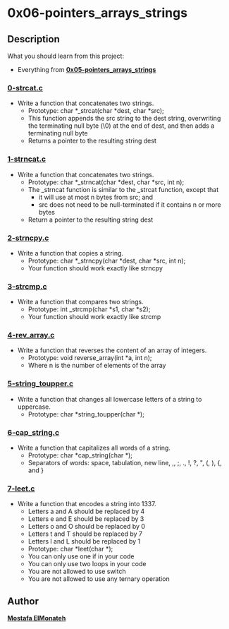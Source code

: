 # **0x06-pointers_arrays_strings**

## **Description**
What you should learn from this project:
- Everything from **[0x05-pointers_arrays_strings](https://github.com/Mostafa-ElMonateh/alx-low_level_programming/tree/main/0x05-pointers_arrays_strings)**

### **[0-strcat.c](https://github.com/Mostafa-ElMonateh/alx-low_level_programming/blob/main/0x06-pointers_arrays_strings/0-strcat.c)**
- Write a function that concatenates two strings.
  - Prototype: char *_strcat(char *dest, char *src);
  - This function appends the src string to the dest string, overwriting the terminating null byte (\0) at the end of dest, and then adds a terminating null byte
  - Returns a pointer to the resulting string dest
### **[1-strncat.c](https://github.com/Mostafa-ElMonateh/alx-low_level_programming/blob/main/0x06-pointers_arrays_strings/1-strncat.c)**
- Write a function that concatenates two strings.
  - Prototype: char *_strncat(char *dest, char *src, int n);
  - The _strncat function is similar to the _strcat function, except that
    - it will use at most n bytes from src; and
    - src does not need to be null-terminated if it contains n or more bytes
  - Return a pointer to the resulting string dest
### **[2-strncpy.c](https://github.com/Mostafa-ElMonateh/alx-low_level_programming/blob/main/0x06-pointers_arrays_strings/2-strncpy.c)**
- Write a function that copies a string.
  - Prototype: char *_strncpy(char *dest, char *src, int n);
  - Your function should work exactly like strncpy
### **[3-strcmp.c](https://github.com/Mostafa-ElMonateh/alx-low_level_programming/blob/main/0x06-pointers_arrays_strings/3-strcmp.c)**
- Write a function that compares two strings.
  - Prototype: int _strcmp(char *s1, char *s2);
  - Your function should work exactly like strcmp
### **[4-rev_array.c](https://github.com/Mostafa-ElMonateh/alx-low_level_programming/blob/main/0x06-pointers_arrays_strings/4-rev_array.c)**
- Write a function that reverses the content of an array of integers.
  - Prototype: void reverse_array(int *a, int n);
  - Where n is the number of elements of the array
### **[5-string_toupper.c](https://github.com/Mostafa-ElMonateh/alx-low_level_programming/blob/main/0x06-pointers_arrays_strings/5-string_toupper.c)**
- Write a function that changes all lowercase letters of a string to uppercase.
  - Prototype: char *string_toupper(char *);
### **[6-cap_string.c](https://github.com/Mostafa-ElMonateh/alx-low_level_programming/blob/main/0x06-pointers_arrays_strings/6-cap_string.c)**
- Write a function that capitalizes all words of a string.
  - Prototype: char *cap_string(char *);
  - Separators of words: space, tabulation, new line, ,, ;, ., !, ?, ", (, ), {, and }
### **[7-leet.c](https://github.com/Mostafa-ElMonateh/alx-low_level_programming/blob/main/0x06-pointers_arrays_strings/7-leet.c)**
- Write a function that encodes a string into 1337.
  - Letters a and A should be replaced by 4
  - Letters e and E should be replaced by 3
  - Letters o and O should be replaced by 0
  - Letters t and T should be replaced by 7
  - Letters l and L should be replaced by 1
  - Prototype: char *leet(char *);
  - You can only use one if in your code
  - You can only use two loops in your code
  - You are not allowed to use switch
  - You are not allowed to use any ternary operation
  
## **Author**
**[Mostafa ElMonateh](https://github.com/Mostafa-ElMonateh)**
